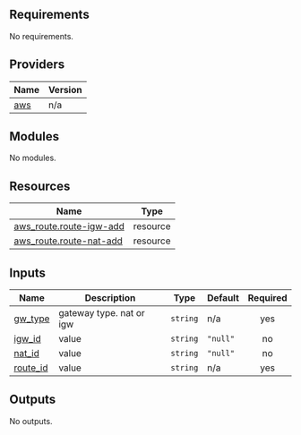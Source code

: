 <!-- BEGIN_TF_DOCS -->
## Requirements

No requirements.

## Providers

| Name | Version |
|------|---------|
| <a name="provider_aws"></a> [aws](#provider\_aws) | n/a |

## Modules

No modules.

## Resources

| Name | Type |
|------|------|
| [aws_route.route-igw-add](https://registry.terraform.io/providers/hashicorp/aws/latest/docs/resources/route) | resource |
| [aws_route.route-nat-add](https://registry.terraform.io/providers/hashicorp/aws/latest/docs/resources/route) | resource |

## Inputs

| Name | Description | Type | Default | Required |
|------|-------------|------|---------|:--------:|
| <a name="input_gw_type"></a> [gw\_type](#input\_gw\_type) | gateway type. nat or igw | `string` | n/a | yes |
| <a name="input_igw_id"></a> [igw\_id](#input\_igw\_id) | value | `string` | `"null"` | no |
| <a name="input_nat_id"></a> [nat\_id](#input\_nat\_id) | value | `string` | `"null"` | no |
| <a name="input_route_id"></a> [route\_id](#input\_route\_id) | value | `string` | n/a | yes |

## Outputs

No outputs.
<!-- END_TF_DOCS -->